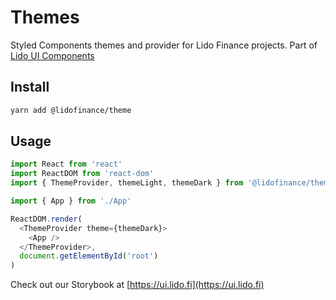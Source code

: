 # Themes

Styled Components themes and provider for Lido Finance projects.
Part of [Lido UI Components](https://github.com/lidofinance/ui/#readme)

## Install

```bash
yarn add @lidofinance/theme
```

## Usage

```ts
import React from 'react'
import ReactDOM from 'react-dom'
import { ThemeProvider, themeLight, themeDark } from '@lidofinance/theme'

import { App } from './App'

ReactDOM.render(
  <ThemeProvider theme={themeDark}>
    <App />
  </ThemeProvider>,
  document.getElementById('root')
)
```

Check out our Storybook at [https://ui.lido.fi](https://ui.lido.fi)
